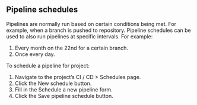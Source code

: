 ## Pipeline schedules

Pipelines are normally run based on certain conditions being met. For example, when a branch is pushed to repository.
Pipeline schedules can be used to also run pipelines at specific intervals. For example:

  1. Every month on the 22nd for a certain branch.
  2. Once every day.

To schedule a pipeline for project:

  1. Navigate to the project’s CI / CD > Schedules page.
  2. Click the New schedule button.
  3. Fill in the Schedule a new pipeline form.
  4. Click the Save pipeline schedule button.

